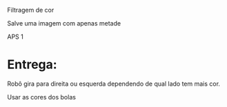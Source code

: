 Filtragem de cor

Salve uma imagem com apenas metade

APS 1

# Entrega:

Robô gira para direita ou esquerda dependendo de qual lado tem mais cor.

Usar as cores dos bolas